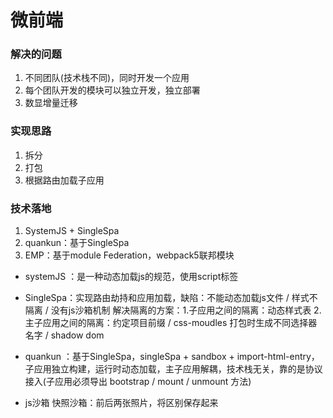 
# 微前端

### 解决的问题
1. 不同团队(技术栈不同)，同时开发一个应用
2. 每个团队开发的模块可以独立开发，独立部署
3. 数显增量迁移

### 实现思路
1. 拆分
2. 打包
3. 根据路由加载子应用

### 技术落地
1. SystemJS + SingleSpa
2. quankun：基于SingleSpa
3. EMP：基于module Federation，webpack5联邦模块

- systemJS ：是一种动态加载js的规范，使用script标签
- SingleSpa：实现路由劫持和应用加载，缺陷：不能动态加载js文件 / 样式不隔离 / 没有js沙箱机制
  解决隔离的方案：1.子应用之间的隔离：动态样式表
               2.主子应用之间的隔离：约定项目前缀 / css-moudles 打包时生成不同选择器名字 / shadow dom
- quankun  ：基于SingleSpa，singleSpa + sandbox + import-html-entry，子应用独立构建，运行时动态加载，主子应用解耦，技术栈无关，靠的是协议接入(子应用必须导出 bootstrap / mount / unmount 方法)

- js沙箱
  快照沙箱：前后两张照片，将区别保存起来
